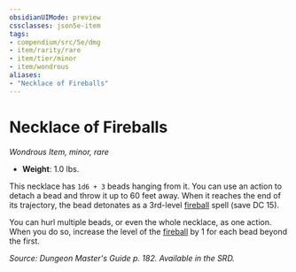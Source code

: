 ```yaml
---
obsidianUIMode: preview
cssclasses: json5e-item
tags:
- compendium/src/5e/dmg
- item/rarity/rare
- item/tier/minor
- item/wondrous
aliases: 
- "Necklace of Fireballs"
---
```

# Necklace of Fireballs
*Wondrous Item, minor, rare*  

- **Weight**: 1.0 lbs.

This necklace has `1d6 + 3` beads hanging from it. You can use an action to detach a bead and throw it up to 60 feet away. When it reaches the end of its trajectory, the bead detonates as a 3rd-level [fireball](5E2014官方资源/spells/fireball.md) spell (save DC 15).

You can hurl multiple beads, or even the whole necklace, as one action. When you do so, increase the level of the [fireball](5E2014官方资源/spells/fireball.md) by 1 for each bead beyond the first.

*Source: Dungeon Master's Guide p. 182. Available in the SRD.*